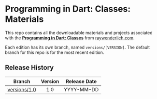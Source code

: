 # Programming in Dart: Classes: Materials

This repo contains all the downloadable materials and projects associated with the **[Programming in Dart: Classes](https://www.raywenderlich.com/library)** from [raywenderlich.com](https://www.raywenderlich.com).

Each edition has its own branch, named `versions/[VERSION]`. The default branch for this repo is for the most recent edition.

## Release History

| Branch                                                                                  | Version | Release Date |
| --------------------------------------------------------------------------------------- |:-------:|:------------:|
| [versions/1.0](https://github.com/raywenderlich/video-pd4-materials/tree/versions/1.0) | 1.0     | YYYY-MM-DD   |
